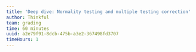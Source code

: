 ```yaml
---
title: 'Deep dive: Normality testing and multiple testing correction'
author: Thinkful
team: grading
time: 60 minutes
uuid: a2e79f91-8dcb-475b-a3e2-367498fd3707
timeHours: 1
---
```


<jupyter notebook-name="5.5.2 Deep dive normality testing and multiple testing correction" course-code="DSBC" />